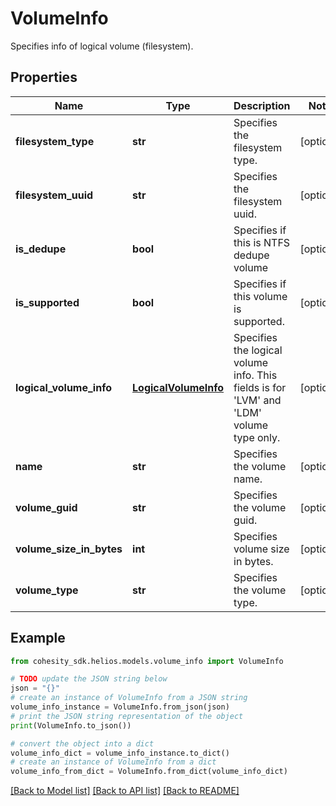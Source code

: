 # VolumeInfo

Specifies info of logical volume (filesystem).

## Properties

Name | Type | Description | Notes
------------ | ------------- | ------------- | -------------
**filesystem_type** | **str** | Specifies the filesystem type. | [optional] 
**filesystem_uuid** | **str** | Specifies the filesystem uuid. | [optional] 
**is_dedupe** | **bool** | Specifies if this is NTFS dedupe volume | [optional] 
**is_supported** | **bool** | Specifies if this volume is supported. | [optional] 
**logical_volume_info** | [**LogicalVolumeInfo**](LogicalVolumeInfo.md) | Specifies the logical volume info. This fields is for &#39;LVM&#39; and &#39;LDM&#39; volume type only. | [optional] 
**name** | **str** | Specifies the volume name. | [optional] 
**volume_guid** | **str** | Specifies the volume guid. | [optional] 
**volume_size_in_bytes** | **int** | Specifies volume size in bytes. | [optional] 
**volume_type** | **str** | Specifies the volume type. | [optional] 

## Example

```python
from cohesity_sdk.helios.models.volume_info import VolumeInfo

# TODO update the JSON string below
json = "{}"
# create an instance of VolumeInfo from a JSON string
volume_info_instance = VolumeInfo.from_json(json)
# print the JSON string representation of the object
print(VolumeInfo.to_json())

# convert the object into a dict
volume_info_dict = volume_info_instance.to_dict()
# create an instance of VolumeInfo from a dict
volume_info_from_dict = VolumeInfo.from_dict(volume_info_dict)
```
[[Back to Model list]](../README.md#documentation-for-models) [[Back to API list]](../README.md#documentation-for-api-endpoints) [[Back to README]](../README.md)


